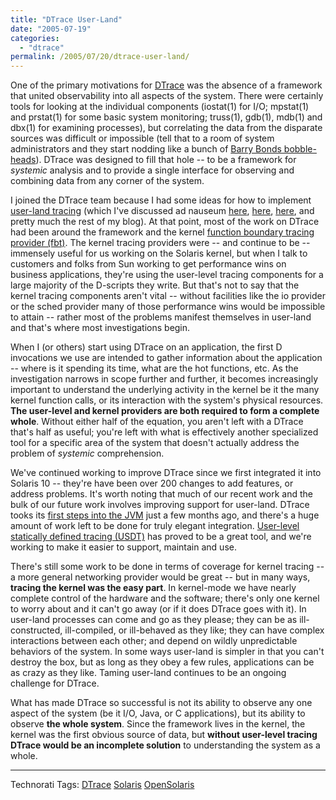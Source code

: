 ```yaml
---
title: "DTrace User-Land"
date: "2005-07-19"
categories:
  - "dtrace"
permalink: /2005/07/20/dtrace-user-land/
---
```


One of the primary motivations for [DTrace](http://www.opensolaris.org/os/community/dtrace/) was the absence of a framework that united observability into all aspects of the system. There were certainly tools for looking at the individual components (iostat(1) for I/O; mpstat(1) and prstat(1) for some basic system monitoring; truss(1), gdb(1), mdb(1) and dbx(1) for examining processes), but correlating the data from the disparate sources was difficult or impossible (tell that to a room of system administrators and they start nodding like a bunch of [Barry Bonds bobble-heads](http://www.encoremusic.com/gift/2850176.html)). DTrace was designed to fill that hole -- to be a framework for _systemic_ analysis and to provide a single interface for observing and combining data from any corner of the system.

I joined the DTrace team because I had some ideas for how to implement [user-land tracing](http://docs.sun.com/app/docs/doc/817-6223/6mlkidlmd?a=view) (which I've discussed ad nauseum [here](http://dtrace.org/blogs/ahl/pid_provider_exposed), [here](http://dtrace.org/blogs/ahl/dtrace_is_open), [here](http://dtrace.org/blogs/ahl/dtrace_for_developers), and pretty much the rest of my blog). At that point, most of the work on DTrace had been around the framework and the kernel [function boundary tracing provider (fbt)](http://docs.sun.com/app/docs/doc/817-6223/6mlkidljt?a=view). The kernel tracing providers were -- and continue to be -- immensely useful for us working on the Solaris kernel, but when I talk to customers and folks from Sun working to get performance wins on business applications, they're using the user-level tracing components for a large majority of the D-scripts they write. But that's not to say that the kernel tracing components aren't vital -- without facilities like the io provider or the sched provider many of those performance wins would be impossible to attain -- rather most of the problems manifest themselves in user-land and that's where most investigations begin.

When I (or others) start using DTrace on an application, the first D invocations we use are intended to gather information about the application -- where is it spending its time, what are the hot functions, etc. As the investigation narrows in scope further and further, it becomes increasingly important to understand the underlying activity in the kernel be it the many kernel function calls, or its interaction with the system's physical resources. **The user-level and kernel providers are both required to form a complete whole**. Without either half of the equation, you aren't left with a DTrace that's half as useful; you're left with what is effectively another specialized tool for a specific area of the system that doesn't actually address the problem of _systemic_ comprehension.

We've continued working to improve DTrace since we first integrated it into Solaris 10 -- they're have been over 200 changes to add features, or address problems. It's worth noting that much of our recent work and the bulk of our future work involves improving support for user-land. DTrace tooks its [first steps into the JVM](http://dtrace.org/blogs/ahl/dtrace_presentation_at_javaone) just a few months ago, and there's a huge amount of work left to be done for truly elegant integration. [User-level statically defined tracing (USDT)](http://docs.sun.com/app/docs/doc/817-6223/6mlkidlms?a=view) has proved to be a great tool, and we're working to make it easier to support, maintain and use.

There's still some work to be done in terms of coverage for kernel tracing -- a more general networking provider would be great -- but in many ways, **tracing the kernel was the easy part**. In kernel-mode we have nearly complete control of the hardware and the software; there's only one kernel to worry about and it can't go away (or if it does DTrace goes with it). In user-land processes can come and go as they please; they can be as ill-constructed, ill-compiled, or ill-behaved as they like; they can have complex interactions between each other; and depend on wildly unpredictable behaviors of the system. In some ways user-land is simpler in that you can't destroy the box, but as long as they obey a few rules, applications can be as crazy as they like. Taming user-land continues to be an ongoing challenge for DTrace.

What has made DTrace so successful is not its ability to observe any one aspect of the system (be it I/O, Java, or C applications), but its ability to observe **the whole system**. Since the framework lives in the kernel, the kernel was the first obvious source of data, but **without user-level tracing DTrace would be an incomplete solution** to understanding the system as a whole.

* * *

Technorati Tags: [DTrace](http://technorati.com/tag/DTrace) [Solaris](http://technorati.com/tag/Solaris) [OpenSolaris](http://technorati.com/tag/OpenSolaris)
